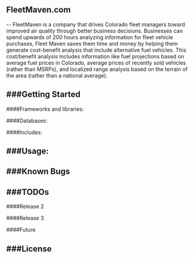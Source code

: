 ## FleetMaven.com
--
FleetMaven is a company that drives Colorado fleet managers toward improved air quality through better business decisions. Businesses can spend upwards of 200 hours analyzing information for fleet vehicle purchases, Fleet Maven saves them time and money by helping them generate cost-benefit analysis that include alternative fuel vehicles. This cost/benefit analysis includes information like fuel projections based on average fuel prices in Colorado, average prices of recently sold vehicles (rather than MSRPs), and localized range analysis based on the terrain of the area (rather than a national average).

###Getting Started
--
####Frameworks and libraries:


####Databases:


####Includes:


###Usage:
--


###Known Bugs
--


###TODOs
--

####Release 2


####Release 3


####Future


###License
--



